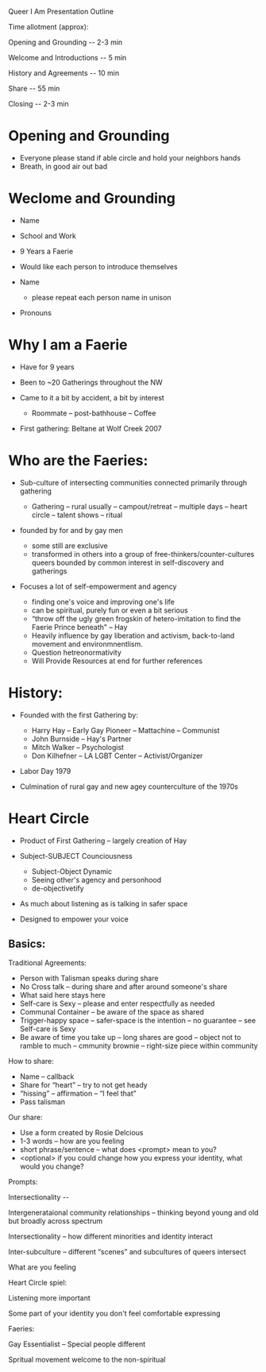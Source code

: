 Queer I Am Presentation Outline

Time allotment (approx):

Opening and Grounding -- 2-3 min

Welcome and Introductions -- 5 min

History and Agreements -- 10 min

Share -- 55 min

Closing -- 2-3 min

Opening and Grounding
=====================

-   Everyone please stand if able circle and hold your neighbors hands
-   Breath, in good air out bad

Weclome and Grounding
=====================

-   Name
-   School and Work
-   9 Years a Faerie
-   Would like each person to introduce themselves
-   Name

    -   please repeat each person name in unison

-   Pronouns

Why I am a Faerie
=================

-   Have for 9 years
-   Been to \~20 Gatherings throughout the NW
-   Came to it a bit by accident, a bit by interest

    -   Roommate – post-bathhouse – Coffee

-   First gathering: Beltane at Wolf Creek 2007

Who are the Faeries:
====================

-   Sub-culture of intersecting communities connected primarily through
    gathering

    -   Gathering – rural usually – campout/retreat – multiple days –
        heart circle – talent shows – ritual

-   founded by for and by gay men

    -   some still are exclusive
    -   transformed in others into a group of
        free-thinkers/counter-cultures queers bounded by common interest
        in self-discovery and gatherings

-   Focuses a lot of self-empowerment and agency

    -   finding one's voice and improving one's life
    -   can be spiritual, purely fun or even a bit serious
    -   “throw off the ugly green frogskin of hetero-imitation to find
        the Faerie Prince beneath" – Hay
    -   Heavily influence by gay liberation and activism, back-to-land
        movement and environmnentlism.
    -   Question hetreonormativity
    -   Will Provide Resources at end for further references

History:
========

-   Founded with the first Gathering by:

    -   Harry Hay – Early Gay Pioneer – Mattachine – Communist
    -   John Burnside – Hay's Partner
    -   Mitch Walker – Psychologist
    -   Don Kilhefner – LA LGBT Center – Activist/Organizer

-   Labor Day 1979
-   Culmination of rural gay and new agey counterculture of the 1970s

Heart Circle
============

-   Product of First Gathering – largely creation of Hay
-   Subject-SUBJECT Counciousness

    -   Subject-Object Dynamic
    -   Seeing other's agency and personhood
    -   de-objectivetify

-   As much about listening as is talking in safer space
-   Designed to empower your voice

Basics:
-------

Traditional Agreements:

-   Person with Talisman speaks during share
-   No Cross talk – during share and after around someone's share
-   What said here stays here
-   Self-care is Sexy – please and enter respectfully as needed
-   Communal Container – be aware of the space as shared
-   Trigger-happy space – safer-space is the intention – no guarantee –
    see Self-care is Sexy
-   Be aware of time you take up – long shares are good – object not to
    ramble to much – cmmunity brownie – right-size piece within
    community

How to share:

-   Name – callback
-   Share for “heart” – try to not get heady
-   “hissing” – affirmation – “I feel that”
-   Pass talisman

Our share:

-   Use a form created by Rosie Delcious
-   1-3 words – how are you feeling
-   short phrase/sentence – what does &lt;prompt&gt; mean to you?
-   &lt;optional&gt; if you could change how you express your identity,
    what would you change?

Prompts:

Intersectionality --

Intergenerataional community relationships – thinking beyond young and
old but broadly across spectrum

Intersectionality – how different minorities and identity interact

Inter-subculture – different “scenes” and subcultures of queers
intersect

What are you feeling

Heart Circle spiel:

Listening more important

Some part of your identity you don't feel comfortable expressing

Faeries:

Gay Essentialist – Special people different

Spritual movement welcome to the non-spiritual
